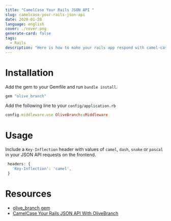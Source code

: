 ```yaml
---
title: "CamelCase Your Rails JSON API "
slug: camelcase-your-rails-json-api
date: 2020-01-28
language: english
cover: ./cover.png
generate-card: false
tags:
  - Rails
description: "Here is how to make your rails app respond with camel-cased keys."
---
```

# Installation

Add the gem to your Gemfile and run `bundle install`.

```ruby
gem "olive_branch"
```

Add the following line to your `config/application.rb`

```ruby
config.middleware.use OliveBranch::Middleware
```

# Usage

Include a `Key-Inflection` header with values of `camel`, `dash`, `snake` or `pascal` in your JSON API requests on the frontend.

```javascript
 headers: {
   'Key-Inflection': 'camel',
 }
```

# Resources 
- [olive_branch gem](https://github.com/vigetlabs/olive_branch)
- [CamelCase Your Rails JSON API With OliveBranch](https://www.viget.com/articles/introducing-olivebranch/)
